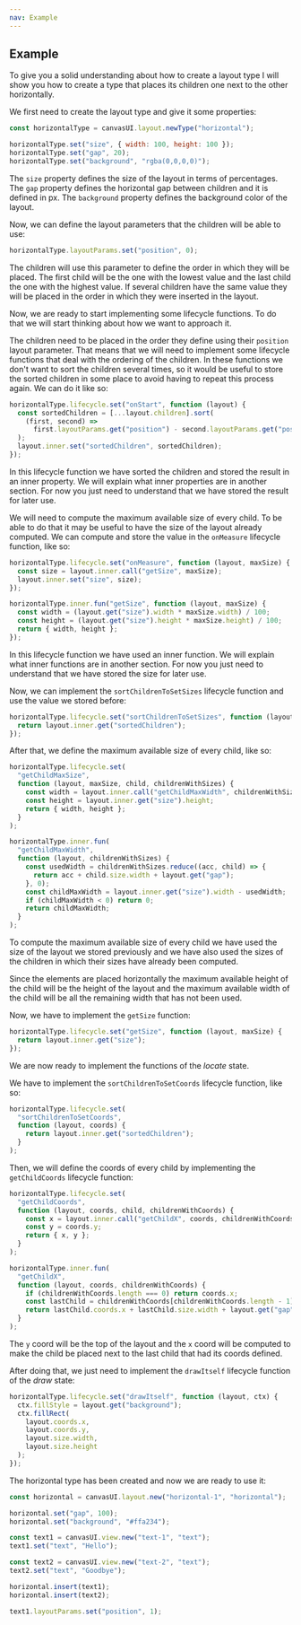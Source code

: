 ```yaml
---
nav: Example
---
```


## Example

To give you a solid understanding about how to create a layout type I will show you how to create a type that places its children one next to the other horizontally.

We first need to create the layout type and give it some properties:

```javascript
const horizontalType = canvasUI.layout.newType("horizontal");

horizontalType.set("size", { width: 100, height: 100 });
horizontalType.set("gap", 20);
horizontalType.set("background", "rgba(0,0,0,0)");
```

The `size` property defines the size of the layout in terms of percentages.
The `gap` property defines the horizontal gap between children and it is defined in px.
The `background` property defines the background color of the layout.

Now, we can define the layout parameters that the children will be able to use:

```javascript
horizontalType.layoutParams.set("position", 0);
```

The children will use this parameter to define the order in which they will be placed. The first child will be the one with the lowest value and the last child the one with the highest value. If several children have the same value they will be placed in the order in which they were inserted in the layout.

Now, we are ready to start implementing some lifecycle functions. To do that we will start thinking about how we want to approach it.

The children need to be placed in the order they define using their `position` layout parameter. That means that we will need to implement some lifecycle functions that deal with the ordering of the children. In these functions we don't want to sort the children several times, so it would be useful to store the sorted children in some place to avoid having to repeat this process again. We can do it like so:

```javascript
horizontalType.lifecycle.set("onStart", function (layout) {
  const sortedChildren = [...layout.children].sort(
    (first, second) =>
      first.layoutParams.get("position") - second.layoutParams.get("position")
  );
  layout.inner.set("sortedChildren", sortedChildren);
});
```

In this lifecycle function we have sorted the children and stored the result in an inner property. We will explain what inner properties are in another section. For now you just need to understand that we have stored the result for later use.

We will need to compute the maximum available size of every child. To be able to do that it may be useful to have the size of the layout already computed. We can compute and store the value in the `onMeasure` lifecycle function, like so:

```javascript
horizontalType.lifecycle.set("onMeasure", function (layout, maxSize) {
  const size = layout.inner.call("getSize", maxSize);
  layout.inner.set("size", size);
});

horizontalType.inner.fun("getSize", function (layout, maxSize) {
  const width = (layout.get("size").width * maxSize.width) / 100;
  const height = (layout.get("size").height * maxSize.height) / 100;
  return { width, height };
});
```

In this lifecycle function we have used an inner function. We will explain what inner functions are in another section. For now you just need to understand that we have stored the size for later use.

Now, we can implement the `sortChildrenToSetSizes` lifecycle function and use the value we stored before:

```javascript
horizontalType.lifecycle.set("sortChildrenToSetSizes", function (layout) {
  return layout.inner.get("sortedChildren");
});
```

After that, we define the maximum available size of every child, like so:

```javascript
horizontalType.lifecycle.set(
  "getChildMaxSize",
  function (layout, maxSize, child, childrenWithSizes) {
    const width = layout.inner.call("getChildMaxWidth", childrenWithSizes);
    const height = layout.inner.get("size").height;
    return { width, height };
  }
);

horizontalType.inner.fun(
  "getChildMaxWidth",
  function (layout, childrenWithSizes) {
    const usedWidth = childrenWithSizes.reduce((acc, child) => {
      return acc + child.size.width + layout.get("gap");
    }, 0);
    const childMaxWidth = layout.inner.get("size").width - usedWidth;
    if (childMaxWidth < 0) return 0;
    return childMaxWidth;
  }
);
```

To compute the maximum available size of every child we have used the size of the layout we stored previously and we have also used the sizes of the children in which their sizes have already been computed.

Since the elements are placed horizontally the maximum available height of the child will be the height of the layout and the maximum available width of the child will be all the remaining width that has not been used.

Now, we have to implement the `getSize` function:

```javascript
horizontalType.lifecycle.set("getSize", function (layout, maxSize) {
  return layout.inner.get("size");
});
```

We are now ready to implement the functions of the _locate_ state.

We have to implement the `sortChildrenToSetCoords` lifecycle function, like so:

```javascript
horizontalType.lifecycle.set(
  "sortChildrenToSetCoords",
  function (layout, coords) {
    return layout.inner.get("sortedChildren");
  }
);
```

Then, we will define the coords of every child by implementing the `getChildCoords` lifecycle function:

```javascript
horizontalType.lifecycle.set(
  "getChildCoords",
  function (layout, coords, child, childrenWithCoords) {
    const x = layout.inner.call("getChildX", coords, childrenWithCoords);
    const y = coords.y;
    return { x, y };
  }
);

horizontalType.inner.fun(
  "getChildX",
  function (layout, coords, childrenWithCoords) {
    if (childrenWithCoords.length === 0) return coords.x;
    const lastChild = childrenWithCoords[childrenWithCoords.length - 1];
    return lastChild.coords.x + lastChild.size.width + layout.get("gap");
  }
);
```

The `y` coord will be the top of the layout and the `x` coord will be computed to make the child be placed next to the last child that had its coords defined.

After doing that, we just need to implement the `drawItself` lifecycle function of the _draw_ state:

```javascript
horizontalType.lifecycle.set("drawItself", function (layout, ctx) {
  ctx.fillStyle = layout.get("background");
  ctx.fillRect(
    layout.coords.x,
    layout.coords.y,
    layout.size.width,
    layout.size.height
  );
});
```

The horizontal type has been created and now we are ready to use it:

```javascript
const horizontal = canvasUI.layout.new("horizontal-1", "horizontal");

horizontal.set("gap", 100);
horizontal.set("background", "#ffa234");

const text1 = canvasUI.view.new("text-1", "text");
text1.set("text", "Hello");

const text2 = canvasUI.view.new("text-2", "text");
text2.set("text", "Goodbye");

horizontal.insert(text1);
horizontal.insert(text2);

text1.layoutParams.set("position", 1);
```
